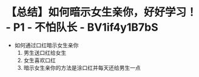 # 【总结】如何暗示女生亲你，好好学习！ - P1 - 不怕队长 - BV1if4y1B7bS

-   如何通过口红暗示女生亲你
    1.  男生送口红给女生
    2.  女生喜欢口红
    3.  暗示女生亲你的方法是涂口红并每天还给男生一点